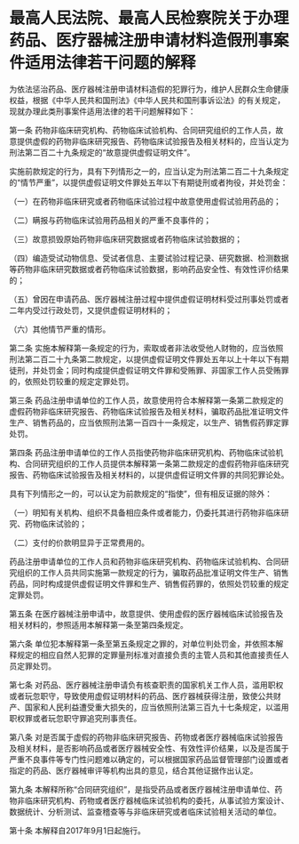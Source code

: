 # 最高人民法院、最高人民检察院关于办理药品、医疗器械注册申请材料造假刑事案件适用法律若干问题的解释



为依法惩治药品、医疗器械注册申请材料造假的犯罪行为，维护人民群众生命健康权益，根据《中华人民共和国刑法》《中华人民共和国刑事诉讼法》的有关规定，现就办理此类刑事案件适用法律的若干问题解释如下：

第一条 药物非临床研究机构、药物临床试验机构、合同研究组织的工作人员，故意提供虚假的药物非临床研究报告、药物临床试验报告及相关材料的，应当认定为刑法第二百二十九条规定的“故意提供虚假证明文件”。

实施前款规定的行为，具有下列情形之一的，应当认定为刑法第二百二十九条规定的“情节严重”，以提供虚假证明文件罪处五年以下有期徒刑或者拘役，并处罚金：

（一）在药物非临床研究或者药物临床试验过程中故意使用虚假试验用药品的；

（二）瞒报与药物临床试验用药品相关的严重不良事件的；

（三）故意损毁原始药物非临床研究数据或者药物临床试验数据的；

（四）编造受试动物信息、受试者信息、主要试验过程记录、研究数据、检测数据等药物非临床研究数据或者药物临床试验数据，影响药品安全性、有效性评价结果的；

（五）曾因在申请药品、医疗器械注册过程中提供虚假证明材料受过刑事处罚或者二年内受过行政处罚，又提供虚假证明材料的；

（六）其他情节严重的情形。

第二条 实施本解释第一条规定的行为，索取或者非法收受他人财物的，应当依照刑法第二百二十九条第二款规定，以提供虚假证明文件罪处五年以上十年以下有期徒刑，并处罚金；同时构成提供虚假证明文件罪和受贿罪、非国家工作人员受贿罪的，依照处罚较重的规定定罪处罚。

第三条 药品注册申请单位的工作人员，故意使用符合本解释第一条第二款规定的虚假药物非临床研究报告、药物临床试验报告及相关材料，骗取药品批准证明文件生产、销售药品的，应当依照刑法第一百四十一条规定，以生产、销售假药罪定罪处罚。

第四条 药品注册申请单位的工作人员指使药物非临床研究机构、药物临床试验机构、合同研究组织的工作人员提供本解释第一条第二款规定的虚假药物非临床研究报告、药物临床试验报告及相关材料的，以提供虚假证明文件罪的共同犯罪论处。

具有下列情形之一的，可以认定为前款规定的“指使”，但有相反证据的除外：

（一）明知有关机构、组织不具备相应条件或者能力，仍委托其进行药物非临床研究、药物临床试验的；

（二）支付的价款明显异于正常费用的。

药品注册申请单位的工作人员和药物非临床研究机构、药物临床试验机构、合同研究组织的工作人员共同实施第一款规定的行为，骗取药品批准证明文件生产、销售药品，同时构成提供虚假证明文件罪和生产、销售假药罪的，依照处罚较重的规定定罪处罚。

第五条 在医疗器械注册申请中，故意提供、使用虚假的医疗器械临床试验报告及相关材料的，参照适用本解释第一条至第四条规定。

第六条 单位犯本解释第一条至第五条规定之罪的，对单位判处罚金，并依照本解释规定的相应自然人犯罪的定罪量刑标准对直接负责的主管人员和其他直接责任人员定罪处罚。

第七条 对药品、医疗器械注册申请负有核查职责的国家机关工作人员，滥用职权或者玩忽职守，导致使用虚假证明材料的药品、医疗器械获得注册，致使公共财产、国家和人民利益遭受重大损失的，应当依照刑法第三百九十七条规定，以滥用职权罪或者玩忽职守罪追究刑事责任。

第八条 对是否属于虚假的药物非临床研究报告、药物或者医疗器械临床试验报告及相关材料，是否影响药品或者医疗器械安全性、有效性评价结果，以及是否属于严重不良事件等专门性问题难以确定的，可以根据国家药品监督管理部门设置或者指定的药品、医疗器械审评等机构出具的意见，结合其他证据作出认定。

第九条 本解释所称“合同研究组织”，是指受药品或者医疗器械注册申请单位、药物非临床研究机构、药物或者医疗器械临床试验机构的委托，从事试验方案设计、数据统计、分析测试、监查稽查等与非临床研究或者临床试验相关活动的单位。

第十条 本解释自2017年9月1日起施行。